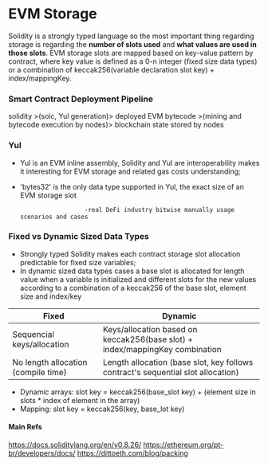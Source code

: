 # EVM Storage
Solidity is a strongly typed language so the most important thing regarding storage is regarding the **number of slots used** and **what values are used in those slots**. 
EVM storage slots are mapped based on key-value pattern by contract, where key value is defined as a 0-n integer (fixed size data types) or a combination of keccak256(variable declaration slot key) + index/mappingKey.

### Smart Contract Deployment Pipeline
solidity >(solc, Yul generation)> deployed EVM bytecode >(mining and bytecode execution by nodes)> blockchain state stored by nodes

### Yul
- Yul is an EVM inline assembly, Solidity and Yul are interoperability makes it interesting for EVM storage and related gas costs understanding;
- 'bytes32' is the only data type supported in Yul, the exact size of an EVM storage slot

                        -real DeFi industry bitwise manually usage scenarios and cases

### Fixed vs Dynamic Sized Data Types
- Strongly typed Solidity makes each contract storage slot allocation predictable for fixed size variables;
- In dynamic sized data types cases a base slot is allocated for length value when a variable is initialized and different slots for the new values according to a combination of a keccak256 of the base slot, element size and index/key

| Fixed | Dynamic |
| ------ | ------ |
| Sequencial keys/allocation | Keys/allocation based on keccak256(base slot) + index/mappingKey combination |
| No length allocation (compile time)  | Length allocation (base slot, key follows contract's sequential slot allocation) |

- Dynamic arrays: slot key = keccak256(base_slot key) + (element size in slots * index of element in the array)
- Mapping: slot key = keccak256(key, base_lot key)

#### Main Refs
https://docs.soliditylang.org/en/v0.8.26/
https://ethereum.org/pt-br/developers/docs/
https://dittoeth.com/blog/packing